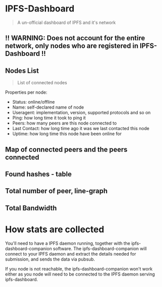 # IPFS-Dashboard
> A un-official dashboard of IPFS and it's network

## !! WARNING: Does not account for the entire network, only nodes who are registered in IPFS-Dashboard !!

## Nodes List
> List of connected nodes

Properties per node:

- Status: online/offline
- Name: self-declared name of node
- Useragent: implementation, version, supported protocols and so on
- Ping: how long time it took to ping it
- Peers: how many peers are this node connected to
- Last Contact: how long time ago it was we last contacted this node
- Uptime: how long time this node have been online for

## Map of connected peers and the peers connected

## Found hashes - table

## Total number of peer, line-graph

## Total Bandwidth

# How stats are collected

You'll need to have a IPFS daemon running, together with the ipfs-dashboard-companion
software. The ipfs-dashboard-companion will connect to your IPFS daemon and
extract the details needed for submission, and sends the data via pubsub.

If you node is not reachable, the ipfs-dashboard-companion won't work either as
you node will need to be connected to the IPFS daemon serving ipfs-dashboard.
